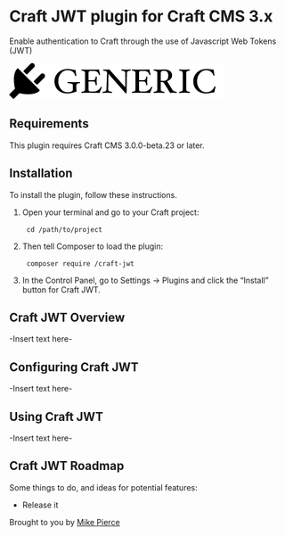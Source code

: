 # Craft JWT plugin for Craft CMS 3.x

Enable authentication to Craft through the use of Javascript Web Tokens (JWT)

![Screenshot](resources/img/plugin-logo.png)

## Requirements

This plugin requires Craft CMS 3.0.0-beta.23 or later.

## Installation

To install the plugin, follow these instructions.

1. Open your terminal and go to your Craft project:

        cd /path/to/project

2. Then tell Composer to load the plugin:

        composer require /craft-jwt

3. In the Control Panel, go to Settings → Plugins and click the “Install” button for Craft JWT.

## Craft JWT Overview

-Insert text here-

## Configuring Craft JWT

-Insert text here-

## Using Craft JWT

-Insert text here-

## Craft JWT Roadmap

Some things to do, and ideas for potential features:

* Release it

Brought to you by [Mike Pierce](https://edenspiekermann.com)
